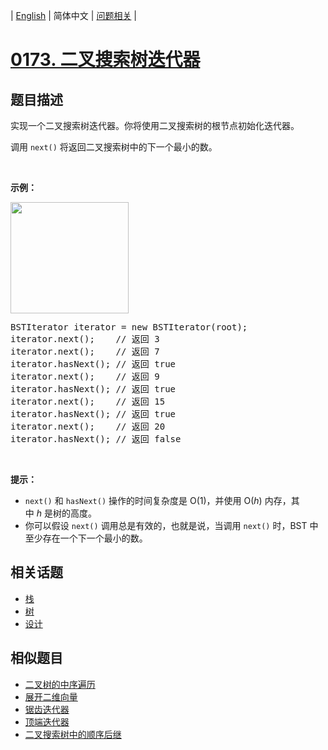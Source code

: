 
| [English](README_EN.md) | 简体中文 | [问题相关](QUESTION.md) |
# [0173. 二叉搜索树迭代器](https://leetcode-cn.com/problems/binary-search-tree-iterator/)
## 题目描述
<p>实现一个二叉搜索树迭代器。你将使用二叉搜索树的根节点初始化迭代器。</p>

<p>调用 <code>next()</code> 将返回二叉搜索树中的下一个最小的数。</p>

<p>&nbsp;</p>

<p><strong>示例：</strong></p>

<p><strong><img alt="" src="https://assets.leetcode-cn.com/aliyun-lc-upload/uploads/2018/12/25/bst-tree.png" style="height: 178px; width: 189px;"></strong></p>

<pre>BSTIterator iterator = new BSTIterator(root);
iterator.next();    // 返回 3
iterator.next();    // 返回 7
iterator.hasNext(); // 返回 true
iterator.next();    // 返回 9
iterator.hasNext(); // 返回 true
iterator.next();    // 返回 15
iterator.hasNext(); // 返回 true
iterator.next();    // 返回 20
iterator.hasNext(); // 返回 false</pre>

<p>&nbsp;</p>

<p><strong>提示：</strong></p>

<ul>
	<li><code>next()</code>&nbsp;和&nbsp;<code>hasNext()</code>&nbsp;操作的时间复杂度是&nbsp;O(1)，并使用&nbsp;O(<em>h</em>) 内存，其中&nbsp;<em>h&nbsp;</em>是树的高度。</li>
	<li>你可以假设&nbsp;<code>next()</code>&nbsp;调用总是有效的，也就是说，当调用 <code>next()</code>&nbsp;时，BST 中至少存在一个下一个最小的数。</li>
</ul>

## 相关话题
- [栈](https://leetcode-cn.com/tag/stack)
- [树](https://leetcode-cn.com/tag/tree)
- [设计](https://leetcode-cn.com/tag/design)
## 相似题目
- [二叉树的中序遍历](../0094/README.md)
- [展开二维向量](../0251/README.md)
- [锯齿迭代器](../0281/README.md)
- [顶端迭代器](../0284/README.md)
- [二叉搜索树中的顺序后继](../0285/README.md)
